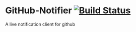 GitHub-Notifier [![Build Status](https://travis-ci.org/Dakror/GitHub-Notifier.svg?branch=master)](https://travis-ci.org/Dakror/GitHub-Notifier)
===============

A live notification client for github
